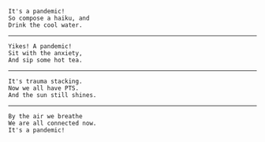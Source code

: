     It's a pandemic!
    So compose a haiku, and
    Drink the cool water.

-----

    Yikes! A pandemic!
    Sit with the anxiety,
    And sip some hot tea.

-----

    It's trauma stacking.
    Now we all have PTS.
    And the sun still shines.

----

    By the air we breathe
    We are all connected now.
    It's a pandemic!